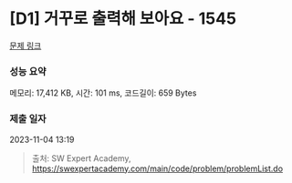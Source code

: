# [D1] 거꾸로 출력해 보아요 - 1545 

[문제 링크](https://swexpertacademy.com/main/code/problem/problemDetail.do?contestProbId=AV2gbY0qAAQBBAS0) 

### 성능 요약

메모리: 17,412 KB, 시간: 101 ms, 코드길이: 659 Bytes

### 제출 일자

2023-11-04 13:19



> 출처: SW Expert Academy, https://swexpertacademy.com/main/code/problem/problemList.do